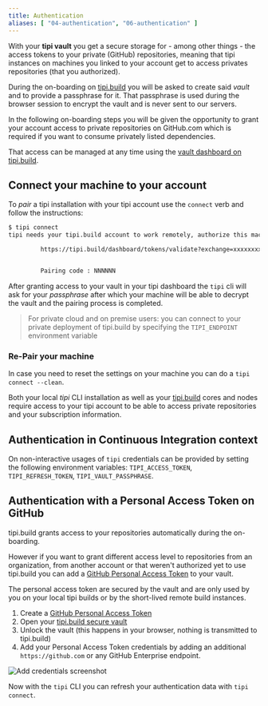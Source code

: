 ```yaml
---
title: Authentication
aliases: [ "04-authentication", "06-authentication" ]
---
```


With your **tipi vault** you get a secure storage for - among other things - the access tokens to your private (GitHub) repositories, 
meaning that tipi instances on machines you linked to your account get to access privates repositories (that you authorized).

During the on-boarding on [tipi.build](/) you will be asked to create said _vault_ and to provide a passphrase for it. That passphrase is used during the browser session to encrypt the vault and is never sent to our servers.

In the following on-boarding steps you will be given the opportunity to grant your account access to private repositories on GitHub.com which is required if you want to consume privately listed dependencies. 

That access can be managed at any time using the [vault dashboard on tipi.build](/dashboard/vault).

## Connect your machine to your account

To _pair_ a tipi installation with your tipi account use the `connect` verb and follow the instructions:

```sh
$ tipi connect
tipi needs your tipi.build account to work remotely, authorize this machine by visiting:

         https://tipi.build/dashboard/tokens/validate?exchange=xxxxxxxx-xxxx-xxxx-xxxx-xxxxxxxxxxxxx


         Pairing code : NNNNNN
```

After granting access to your vault in your tipi dashboard the `tipi` cli will ask for your _passphrase_ after which your machine will be able
to decrypt the vault and the pairing process is completed.

> For private cloud and on premise users: you can connect to your private deployment of tipi.build by specifying the `TIPI_ENDPOINT` environment variable

### Re-Pair your machine

In case you need to reset the settings on your machine you can do a `tipi connect --clean`.

Both your local _tipi_ CLI installation as well as your [tipi.build](/) cores and nodes require access to your tipi
account to be able to access private repositories and your subscription information.



## Authentication in Continuous Integration context

On non-interactive usages of `tipi` credentials can be provided by setting the following environment variables: `TIPI_ACCESS_TOKEN`, `TIPI_REFRESH_TOKEN`, `TIPI_VAULT_PASSPHRASE`.

## Authentication with a Personal Access Token on GitHub

tipi.build grants access to your repositories automatically during the on-boarding. 

However if you want to grant different access level to repositories from an organization, from another account or that weren't authorized yet to use tipi.build you can add a [GitHub Personal Access Token](https://docs.github.com/en/authentication/keeping-your-account-and-data-secure/creating-a-personal-access-token) to your vault. 

The personal access token are secured by the vault and are only used by you on your local tipi builds or by the short-lived remote build instances. 


1. Create a [GitHub Personal Access Token](https://docs.github.com/en/authentication/keeping-your-account-and-data-secure/creating-a-personal-access-token)
2. Open your [tipi.build secure vault](/dashboard/vault)
3. Unlock the vault (this happens in your browser, nothing is transmitted to tipi.build)
4. Add your Personal Access Token credentials by adding an additional `https://github.com` or any GitHub Enterprise endpoint.

![Add credentials screenshot](./assets/add-credentials.png)

Now with the `tipi` CLI you can refresh your authentication data with `tipi connect`.
